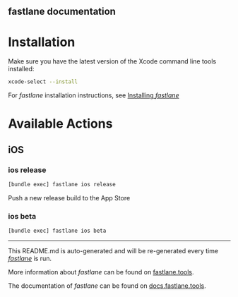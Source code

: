 fastlane documentation
----

# Installation
  
Make sure you have the latest version of the Xcode command line tools installed:

```sh 
xcode-select --install
```
    
For _fastlane_ installation instructions, see [Installing _fastlane_](https://docs.fastlane.tools/#installing-fastlane)   
   
# Available Actions      

 
## iOS

### ios release

```sh
[bundle exec] fastlane ios release
```

Push a new release build to the App Store

### ios beta

```sh
[bundle exec] fastlane ios beta
```



----

This README.md is auto-generated and will be re-generated every time [_fastlane_](https://fastlane.tools) is run.

More information about _fastlane_ can be found on [fastlane.tools](https://fastlane.tools).

The documentation of _fastlane_ can be found on [docs.fastlane.tools](https://docs.fastlane.tools).
 